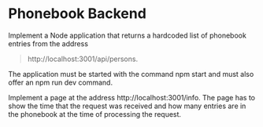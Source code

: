 # Phonebook Backend

Implement a Node application that returns a hardcoded list of phonebook entries from the address 
> http://localhost:3001/api/persons.

The application must be started with the command npm start and must also offer an npm run dev command.

Implement a page at the address http://localhost:3001/info.
The page has to show the time that the request was received and how many entries are in the phonebook at the time of processing the request.

